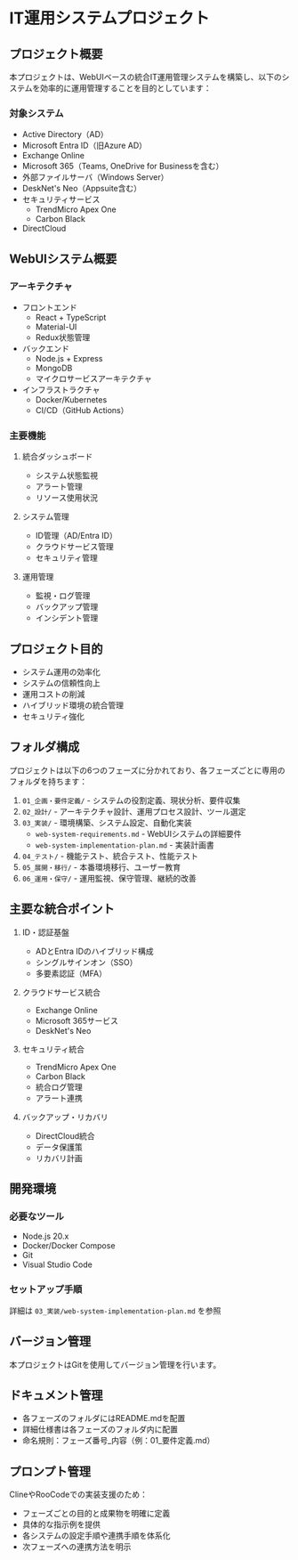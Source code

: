 # IT運用システムプロジェクト

## プロジェクト概要

本プロジェクトは、WebUIベースの統合IT運用管理システムを構築し、以下のシステムを効率的に運用管理することを目的としています：

### 対象システム
- Active Directory（AD）
- Microsoft Entra ID（旧Azure AD）
- Exchange Online
- Microsoft 365（Teams, OneDrive for Businessを含む）
- 外部ファイルサーバ（Windows Server）
- DeskNet's Neo（Appsuite含む）
- セキュリティサービス
  - TrendMicro Apex One
  - Carbon Black
- DirectCloud

## WebUIシステム概要

### アーキテクチャ
- フロントエンド
  - React + TypeScript
  - Material-UI
  - Redux状態管理
- バックエンド
  - Node.js + Express
  - MongoDB
  - マイクロサービスアーキテクチャ
- インフラストラクチャ
  - Docker/Kubernetes
  - CI/CD（GitHub Actions）

### 主要機能
1. 統合ダッシュボード
   - システム状態監視
   - アラート管理
   - リソース使用状況

2. システム管理
   - ID管理（AD/Entra ID）
   - クラウドサービス管理
   - セキュリティ管理

3. 運用管理
   - 監視・ログ管理
   - バックアップ管理
   - インシデント管理

## プロジェクト目的
- システム運用の効率化
- システムの信頼性向上
- 運用コストの削減
- ハイブリッド環境の統合管理
- セキュリティ強化

## フォルダ構成

プロジェクトは以下の6つのフェーズに分かれており、各フェーズごとに専用のフォルダを持ちます：

1. `01_企画・要件定義/` - システムの役割定義、現状分析、要件収集
2. `02_設計/` - アーキテクチャ設計、運用プロセス設計、ツール選定
3. `03_実装/` - 環境構築、システム設定、自動化実装
   - `web-system-requirements.md` - WebUIシステムの詳細要件
   - `web-system-implementation-plan.md` - 実装計画書
4. `04_テスト/` - 機能テスト、統合テスト、性能テスト
5. `05_展開・移行/` - 本番環境移行、ユーザー教育
6. `06_運用・保守/` - 運用監視、保守管理、継続的改善

## 主要な統合ポイント

1. ID・認証基盤
   - ADとEntra IDのハイブリッド構成
   - シングルサインオン（SSO）
   - 多要素認証（MFA）

2. クラウドサービス統合
   - Exchange Online
   - Microsoft 365サービス
   - DeskNet's Neo

3. セキュリティ統合
   - TrendMicro Apex One
   - Carbon Black
   - 統合ログ管理
   - アラート連携

4. バックアップ・リカバリ
   - DirectCloud統合
   - データ保護策
   - リカバリ計画

## 開発環境

### 必要なツール
- Node.js 20.x
- Docker/Docker Compose
- Git
- Visual Studio Code

### セットアップ手順
詳細は `03_実装/web-system-implementation-plan.md` を参照

## バージョン管理

本プロジェクトはGitを使用してバージョン管理を行います。

## ドキュメント管理

- 各フェーズのフォルダにはREADME.mdを配置
- 詳細仕様書は各フェーズのフォルダ内に配置
- 命名規則：フェーズ番号_内容（例：01_要件定義.md）

## プロンプト管理

ClineやRooCodeでの実装支援のため：

- フェーズごとの目的と成果物を明確に定義
- 具体的な指示例を提供
- 各システムの設定手順や連携手順を体系化
- 次フェーズへの連携方法を明示